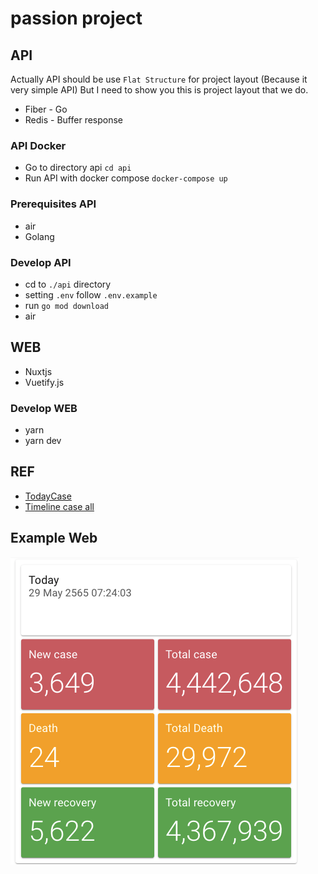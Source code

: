 # passion project

## API

Actually API should be use `Flat Structure` for project layout (Because it very simple API)
But I need to show you this is project layout that we do.

- Fiber - Go
- Redis - Buffer response

### API Docker

- Go to directory api `cd api`
- Run API with docker compose `docker-compose up`

### Prerequisites API

- air
- Golang

### Develop API

- cd to `./api` directory
- setting `.env` follow `.env.example`
- run `go mod download`
- air

## WEB

- Nuxtjs
- Vuetify.js

### Develop WEB

- yarn
- yarn dev

## REF

- [TodayCase](https://covid19.ddc.moph.go.th/api/Cases/today-cases-all)
- [Timeline case all](https://covid19.ddc.moph.go.th/api/Cases/timeline-cases-all)

## Example Web

![example-covid-page](docs/imgs/2022-05-29-22-26-33.png)
